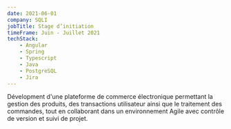 ```yaml
---
date: 2021-06-01
company: SQLI
jobTitle: Stage d’initiation
timeFrame: Juin - Juillet 2021
techStack:
    - Angular
    - Spring
    - Typescript
    - Java
    - PostgreSQL
    - Jira
---
```

Dévelopment d'une plateforme de commerce électronique permettant la gestion des produits, des transactions utilisateur ainsi que le traitement des commandes, tout en collaborant dans un environnement Agile avec contrôle de version et suivi de projet.